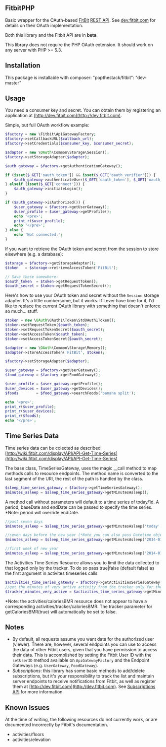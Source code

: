 ## FitbitPHP ##

Basic wrapper for the OAuth-based [FitBit](http://fitbit.com) [REST API](http://dev.fitbit.com). See [dev.fitbit.com](http://dev.fitbit.com) for details on their OAuth implementation.

Both this library and the Fitbit API are in **beta**.

This library does not require the PHP OAuth extension. It should work on any server with PHP >= 5.3.

## Installation ##
This package is installable with composer:
    "popthestack/fitbit": "dev-master"

## Usage ##

You need a consumer key and secret. You can obtain them by registering an application at [http://dev.fitbit.com](http://dev.fitbit.com).

Simple, but full OAuth workflow example:

```php
$factory = new \Fitbit\ApiGatewayFactory;
$factory->setCallbackURL($callback_url);
$factory->setCredentials($consumer_key, $consumer_secret);

$adapter = new \OAuth\Common\Storage\Session();
$factory->setStorageAdapter($adapter);

$auth_gateway = $factory->getAuthenticationGateway();

if (isset($_GET['oauth_token']) && isset($_GET['oauth_verifier'])) {
    $auth_gateway->authenticateUser($_GET['oauth_token'], $_GET['oauth_verifier']);
} elseif (isset($_GET['connect'])) {
    $auth_gateway->initiateLogin();
}

if ($auth_gateway->isAuthorized()) {
    $user_gateway = $factory->getUserGateway();
    $user_profile = $user_gateway->getProfile();
    echo '<pre>';
    print_r($user_profile);
    echo '</pre>';
} else {
    echo 'Not connected.';
}
```

If you want to retrieve the OAuth token and secret from the session to store elsewhere (e.g. a database):

```php
$storage = $factory->getStorageAdapter();
$token   = $storage->retrieveAccessToken('FitBit');

// Save these somewhere:
$oauth_token  = $token->getRequestToken();
$oauth_secret = $token->getRequestTokenSecret();
```

Here's how to use your OAuth token and secret without the `Session` storage adapter.
It's a little cumbersome, but it works. If I ever have time for it, I'd like to
replace the current OAuth library with something that doesn't enforce so much... stuff.

```php
$token = new \OAuth\OAuth1\Token\StdOAuth1Token();
$token->setRequestToken($oauth_token);
$token->setRequestTokenSecret($oauth_secret);
$token->setAccessToken($oauth_token);
$token->setAccessTokenSecret($oauth_secret);

$adapter = new \OAuth\Common\Storage\Memory();
$adapter->storeAccessToken('FitBit', $token);

$factory->setStorageAdapter($adapter);

$user_gateway = $factory->getUserGateway();
$food_gateway = $factory->getFoodGateway();

$user_profile = $user_gateway->getProfile();
$user_devices = $user_gateway->getDevices();
$foods        = $food_gateway->searchFoods('banana split');

echo '<pre>';
print_r($user_profile);
print_r($user_devices);
print_r($foods);
echo '</pre>';
```

## Time Series Data ##

Time series data can be colected as described [http://wiki.fitbit.com/display/API/API-Get-Time-Series](http://wiki.fitbit.com/display/API/API-Get-Time-Series)

The base class, TimeSeriesGateway, uses the magic __call method to map methods calls to resource endpoints. The method name is converted to the last segment of the URI, the rest of the path is handled by the class.

```php
$sleep_time_series_gateway = $factory->getTimeSeriesGateway();
$minutes_asleep = $sleep_time_series_gateway->getMinutesAsleep();
```

A method call without parameters will default to a time series of today/1d. A period, baseDate and endDate can be passed to specify the time series. *Note: period will override endDate.

```php
//past seven days
$minutes_asleep = $sleep_time_series_gateway->getMinutesAsleep('today','7d');

//seven days before the new year (*Note you can also pass Datetime objects for baseDate and endDate)
$minutes_asleep = $sleep_time_series_gateway->getMinutesAsleep('2014-01-01','7d'); 

//first week of new year
$minutes_asleep = $sleep_time_series_gateway->getMinutesAsleep('2014-01-01', null, '2014-01-07'); 
```

The Activities Time Series Resource allows you to limit the data collected to that logged only by the tracker. To do so pass true|false (default false) as the first argument in activites timeseries calls

```php
$activities_time_series_gateway = $factory->getActivitiesSeriesGateway();
//get the minutes of very active activity from the tracker only for the previous 7 days
$tracker_minutes_very_active = $activities_time_series_gateway->getMinutesVeryActive(true, 'today', '7d');
```
*Note: the activities/caloriesBMR resource does not appear to have a corresponding activities/tracker/caloriesBMR. The tracker parameter for getCaloriesBMR(true) will automatically be set to false. 


## Notes ##

 * By default, all requests assume you want data for the authorized user (viewer). There are, however, several endpoints you can use to access the data of other Fitbit users, given that you have permission to access their data. This is accomplished by setting the Fitbit User ID with the `setUserID` method available on `ApiGatewayFactory` and the Endpoint Gateways (e.g. `UserGateway`, `FoodGateway`).
 * *Subscriptions*: this library has some basic methods to add/delete subscriptions, but it's your responsibility to track the list and maintain server endpoints to receive notifications from Fitbit, as well as register them at [http://dev.fitbit.com](http://dev.fitbit.com). See [Subscriptions API](https://wiki.fitbit.com/display/API/Fitbit+Subscriptions+API) for more information.

 ## Known Issues ##

At the time of writing, the following resources do not currently work, or are documented incorrectly by Fitbit's documentation.

* activities/floors
* activities/elevation

